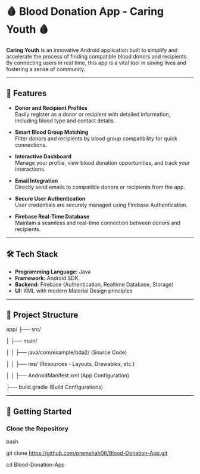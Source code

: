# 🩸 Blood Donation App - **Caring Youth** 🩸

**Caring Youth** is an innovative Android application built to simplify and accelerate the process of finding compatible blood donors and recipients. By connecting users in real time, this app is a vital tool in saving lives and fostering a sense of community.

---

## 🚀 Features

- **Donor and Recipient Profiles**  
  Easily register as a donor or recipient with detailed information, including blood type and contact details.

- **Smart Blood Group Matching**  
  Filter donors and recipients by blood group compatibility for quick connections.

- **Interactive Dashboard**  
  Manage your profile, view blood donation opportunities, and track your interactions.

- **Email Integration**  
  Directly send emails to compatible donors or recipients from the app.

- **Secure User Authentication**  
  User credentials are securely managed using Firebase Authentication.

- **Firebase Real-Time Database**  
  Maintain a seamless and real-time connection between donors and recipients.

---

## 🛠️ Tech Stack

- **Programming Language:** Java
- **Framework:** Android SDK
- **Backend:** Firebase (Authentication, Realtime Database, Storage)
- **UI:** XML with modern Material Design principles

---

## 📂 Project Structure
app/
├── src/


│   ├── main/


│   │   ├── java/com/example/bda2/ (Source Code)


│   │   ├── res/ (Resources - Layouts, Drawables, etc.)


│   │   ├── AndroidManifest.xml (App Configuration)


├── build.gradle (Build Configurations)

--------------------------------------------------------------

## 🎯 Getting Started

### Clone the Repository

bash

git clone https://github.com/premshah06/Blood-Donation-App.git


cd Blood-Donation-App

